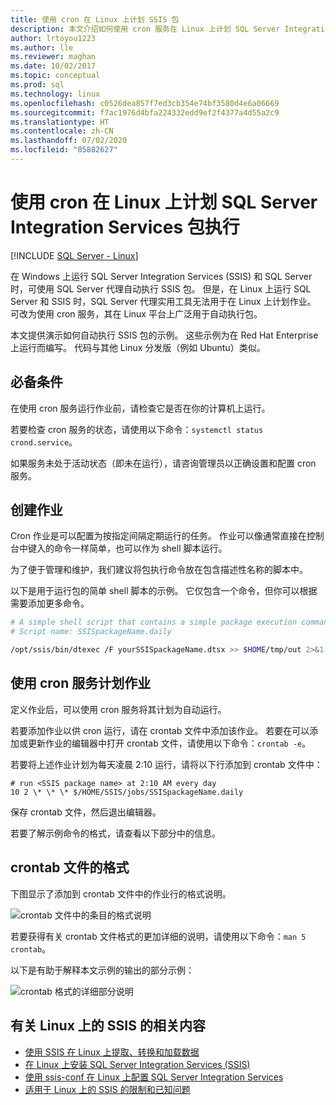 ```yaml
---
title: 使用 cron 在 Linux 上计划 SSIS 包
description: 本文介绍如何使用 cron 服务在 Linux 上计划 SQL Server Integration Services (SSIS) 包。
author: lrtoyou1223
ms.author: lle
ms.reviewer: maghan
ms.date: 10/02/2017
ms.topic: conceptual
ms.prod: sql
ms.technology: linux
ms.openlocfilehash: c0526dea857f7ed3cb354e74bf3580d4e6a06669
ms.sourcegitcommit: f7ac1976d4bfa224332edd9ef2f4377a4d55a2c9
ms.translationtype: HT
ms.contentlocale: zh-CN
ms.lasthandoff: 07/02/2020
ms.locfileid: "85882627"
---
```

# <a name="schedule-sql-server-integration-services-package-execution-on-linux-with-cron"></a>使用 cron 在 Linux 上计划 SQL Server Integration Services 包执行

[!INCLUDE [SQL Server - Linux](../includes/applies-to-version/sql-linux.md)]

在 Windows 上运行 SQL Server Integration Services (SSIS) 和 SQL Server 时，可使用 SQL Server 代理自动执行 SSIS 包。 但是，在 Linux 上运行 SQL Server 和 SSIS 时，SQL Server 代理实用工具无法用于在 Linux 上计划作业。 可改为使用 cron 服务，其在 Linux 平台上广泛用于自动执行包。

本文提供演示如何自动执行 SSIS 包的示例。 这些示例为在 Red Hat Enterprise 上运行而编写。 代码与其他 Linux 分发版（例如 Ubuntu）类似。

## <a name="prerequisites"></a>必备条件

在使用 cron 服务运行作业前，请检查它是否在你的计算机上运行。

若要检查 cron 服务的状态，请使用以下命令：`systemctl status crond.service`。

如果服务未处于活动状态（即未在运行），请咨询管理员以正确设置和配置 cron 服务。

## <a name="create-jobs"></a>创建作业

Cron 作业是可以配置为按指定间隔定期运行的任务。 作业可以像通常直接在控制台中键入的命令一样简单，也可以作为 shell 脚本运行。

为了便于管理和维护，我们建议将包执行命令放在包含描述性名称的脚本中。

以下是用于运行包的简单 shell 脚本的示例。 它仅包含一个命令，但你可以根据需要添加更多命令。

```bash
# A simple shell script that contains a simple package execution command
# Script name: SSISpackageName.daily

/opt/ssis/bin/dtexec /F yourSSISpackageName.dtsx >> $HOME/tmp/out 2>&1
```

## <a name="schedule-jobs-with-the-cron-service"></a>使用 cron 服务计划作业

定义作业后，可以使用 cron 服务将其计划为自动运行。

若要添加作业以供 cron 运行，请在 crontab 文件中添加该作业。 若要在可以添加或更新作业的编辑器中打开 crontab 文件，请使用以下命令：`crontab -e`。

若要将上述作业计划为每天凌晨 2:10 运行，请将以下行添加到 crontab 文件中：

```
# run <SSIS package name> at 2:10 AM every day
10 2 \* \* \* $/HOME/SSIS/jobs/SSISpackageName.daily
```

保存 crontab 文件，然后退出编辑器。

若要了解示例命令的格式，请查看以下部分中的信息。
 
## <a name="format-of-a-crontab-file"></a>crontab 文件的格式

下图显示了添加到 crontab 文件中的作业行的格式说明。

![crontab 文件中的条目的格式说明](media/sql-server-linux-schedule-ssis-packages/ssis-linux-cron-job-definition.png)

若要获得有关 crontab 文件格式的更加详细的说明，请使用以下命令：`man 5 crontab`。

以下是有助于解释本文示例的输出的部分示例：

![crontab 格式的详细部分说明](media/sql-server-linux-schedule-ssis-packages/ssis-linux-cron-crontab-format.png)

## <a name="related-content-about-ssis-on-linux"></a>有关 Linux 上的 SSIS 的相关内容
-   [使用 SSIS 在 Linux 上提取、转换和加载数据](sql-server-linux-migrate-ssis.md)
-   [在 Linux 上安装 SQL Server Integration Services (SSIS)](sql-server-linux-setup-ssis.md)
-   [使用 ssis-conf 在 Linux 上配置 SQL Server Integration Services](sql-server-linux-configure-ssis.md)
-   [适用于 Linux 上的 SSIS 的限制和已知问题](sql-server-linux-ssis-known-issues.md)
